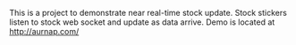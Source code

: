 This is a project to demonstrate near real-time stock update. 
Stock stickers listen to stock web socket and update as data arrive.
Demo is located at http://aurnap.com/
